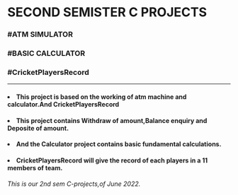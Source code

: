 <h1>SECOND SEMISTER C PROJECTS</h1>
<h3>#ATM SIMULATOR</h3>
<h3>#BASIC CALCULATOR</h3>
<h3>#CricketPlayersRecord</h3>
<hr></hr>
<h4><li>This project is based on the working of atm machine and calculator.And CricketPlayersRecord</li></h4>
<h4><li>This project contains Withdraw of amount,Balance enquiry and Deposite of amount.</li></h4>
<h4><li>And the Calculator project contains basic fundamental calculations.</li></h4>
<h4><li>CricketPlayersRecord will give the record of each players in a 11 members of team.</li></h4>
<h6>This is our 2nd sem C-projects,of June 2022.</h6>
